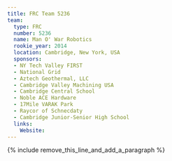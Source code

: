 ```yaml
---
title: FRC Team 5236
team:
  type: FRC
  number: 5236
  name: Man O' War Robotics
  rookie_year: 2014
  location: Cambridge, New York, USA
  sponsors:
  - NY Tech Valley FIRST
  - National Grid
  - Aztech Geothermal, LLC
  - Cambridge Valley Machining USA
  - Cambridge Central School
  - Noble ACE Hardware
  - 17Mile VARAK Park
  - Raycor of Schnecdaty
  - Cambridge Junior-Senior High School
  links:
    Website:
---
```


{% include remove_this_line_and_add_a_paragraph %}
